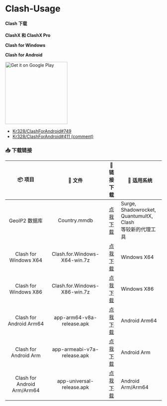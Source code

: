 # Clash-Usage
#### Clash 下载

**ClashX 和 ClashX Pro**


**Clash for Windows**



**Clash for Android**

<a href="https://play.google.com/store/apps/details?id=com.github.kr328.clash"><img width="200px" alt="Get it on Google Play" src="https://play.google.com/intl/en_us/badges/static/images/badges/en_badge_web_generic.png"/></a>

* [Kr328/ClashForAndroid#749](https://github.com/Kr328/ClashForAndroid/issues/749) 
* [Kr328/ClashForAndroid#411 (comment)](https://github.com/Kr328/ClashForAndroid/issues/411#issuecomment-640780469)

### 📥 下载链接
| 📦 项目 | 📃 文件 | 🚀 链接下载 | 🔧 适用系统
|  :--:  |  :--:  |     :--:     | ---- |
| GeoIP2 数据库 | Country.mmdb | [点我下载](https://cdn.jsdelivr.net/gh/Hackl0us/GeoIP2-CN@release/Country.mmdb) | Surge, Shadowrocket,<br>QuantumultX, Clash<br>等较新的代理工具|
| Clash for Windows X64 | Clash.for.Windows-X64-win.7z | [点我下载](https://cdn.jsdelivr.net/gh/LittleRey/Clash-Usage/blob/main/Windows/Clash.for.Windows-X64-win.7z) | Windows X64 | 
| Clash for Windows X86 | Clash.for.Windows-X86-win.7z | [点我下载](https://cdn.jsdelivr.net/gh/LittleRey/Clash-Usage/blob/main/Windows/Clash.for.Windows-X86-win.7z) | Windows X86 | 
| Clash for Android Arm64 | app-arm64-v8a-release.apk | [点我下载](https://cdn.jsdelivr.net/gh/LittleRey/Clash-Usage/blob/main/Android/app-arm64-v8a-release.apk) | Android Arm64 | 
| Clash for Android Arm | app-armeabi-v7a-release.apk | [点我下载](https://cdn.jsdelivr.net/gh/LittleRey/Clash-Usage/blob/main/Android/app-armeabi-v7a-release.apk) | Android Arm | 
| Clash for Android Arm/Arm64 | app-universal-release.apk | [点我下载](https://cdn.jsdelivr.net/gh/LittleRey/Clash-Usage/blob/main/Android/app-universal-release.apk) | Android Arm/Arm64 | 
 
